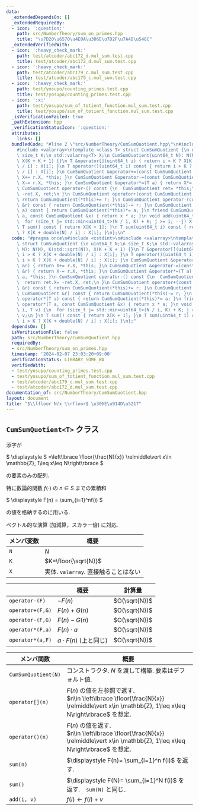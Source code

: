 ```yaml
---
data:
  _extendedDependsOn: []
  _extendedRequiredBy:
  - icon: ':question:'
    path: src/NumberTheory/sum_on_primes.hpp
    title: "\u7D20\u6570\u4E0A\u306E\u7D2F\u7A4D\u548C"
  _extendedVerifiedWith:
  - icon: ':heavy_check_mark:'
    path: test/atcoder/abc172_d.mul_sum.test.cpp
    title: test/atcoder/abc172_d.mul_sum.test.cpp
  - icon: ':heavy_check_mark:'
    path: test/atcoder/abc179_c.mul_sum.test.cpp
    title: test/atcoder/abc179_c.mul_sum.test.cpp
  - icon: ':heavy_check_mark:'
    path: test/yosupo/counting_primes.test.cpp
    title: test/yosupo/counting_primes.test.cpp
  - icon: ':x:'
    path: test/yosupo/sum_of_totient_function.mul_sum.test.cpp
    title: test/yosupo/sum_of_totient_function.mul_sum.test.cpp
  _isVerificationFailed: true
  _pathExtension: hpp
  _verificationStatusIcon: ':question:'
  attributes:
    links: []
  bundledCode: "#line 2 \"src/NumberTheory/CumSumQuotient.hpp\"\n#include <cstdint>\n\
    #include <valarray>\ntemplate <class T> struct CumSumQuotient {\n uint64_t N;\n\
    \ size_t K;\n std::valarray<T> X;\n CumSumQuotient(uint64_t N): N(N), K(std::sqrt(N)),\
    \ X(K + K + 1) {}\n T &operator[](uint64_t i) { return i > K ? X[K + double(N)\
    \ / i] : X[i]; }\n T operator()(uint64_t i) const { return i > K ? X[K + double(N)\
    \ / i] : X[i]; }\n CumSumQuotient &operator+=(const CumSumQuotient &r) { return\
    \ X+= r.X, *this; }\n CumSumQuotient &operator-=(const CumSumQuotient &r) { return\
    \ X-= r.X, *this; }\n CumSumQuotient &operator*=(T a) { return X*= a, *this; }\n\
    \ CumSumQuotient operator-() const {\n  CumSumQuotient ret= *this;\n  return ret.X=\
    \ -ret.X, ret;\n }\n CumSumQuotient operator+(const CumSumQuotient &r) const {\
    \ return CumSumQuotient(*this)+= r; }\n CumSumQuotient operator-(const CumSumQuotient\
    \ &r) const { return CumSumQuotient(*this)-= r; }\n CumSumQuotient operator*(T\
    \ a) const { return CumSumQuotient(*this)*= a; }\n friend CumSumQuotient operator*(T\
    \ a, const CumSumQuotient &x) { return x * a; }\n void add(uint64_t i, T v) {\n\
    \  for (size_t j= std::min<uint64_t>(N / i, K) + K; j >= i; --j) X[j]+= v;\n }\n\
    \ T sum() const { return X[K + 1]; }\n T sum(uint64_t i) const { return i > K\
    \ ? X[K + double(N) / i] : X[i]; }\n};\n"
  code: "#pragma once\n#include <cstdint>\n#include <valarray>\ntemplate <class T>\
    \ struct CumSumQuotient {\n uint64_t N;\n size_t K;\n std::valarray<T> X;\n CumSumQuotient(uint64_t\
    \ N): N(N), K(std::sqrt(N)), X(K + K + 1) {}\n T &operator[](uint64_t i) { return\
    \ i > K ? X[K + double(N) / i] : X[i]; }\n T operator()(uint64_t i) const { return\
    \ i > K ? X[K + double(N) / i] : X[i]; }\n CumSumQuotient &operator+=(const CumSumQuotient\
    \ &r) { return X+= r.X, *this; }\n CumSumQuotient &operator-=(const CumSumQuotient\
    \ &r) { return X-= r.X, *this; }\n CumSumQuotient &operator*=(T a) { return X*=\
    \ a, *this; }\n CumSumQuotient operator-() const {\n  CumSumQuotient ret= *this;\n\
    \  return ret.X= -ret.X, ret;\n }\n CumSumQuotient operator+(const CumSumQuotient\
    \ &r) const { return CumSumQuotient(*this)+= r; }\n CumSumQuotient operator-(const\
    \ CumSumQuotient &r) const { return CumSumQuotient(*this)-= r; }\n CumSumQuotient\
    \ operator*(T a) const { return CumSumQuotient(*this)*= a; }\n friend CumSumQuotient\
    \ operator*(T a, const CumSumQuotient &x) { return x * a; }\n void add(uint64_t\
    \ i, T v) {\n  for (size_t j= std::min<uint64_t>(N / i, K) + K; j >= i; --j) X[j]+=\
    \ v;\n }\n T sum() const { return X[K + 1]; }\n T sum(uint64_t i) const { return\
    \ i > K ? X[K + double(N) / i] : X[i]; }\n};"
  dependsOn: []
  isVerificationFile: false
  path: src/NumberTheory/CumSumQuotient.hpp
  requiredBy:
  - src/NumberTheory/sum_on_primes.hpp
  timestamp: '2024-02-07 23:03:20+09:00'
  verificationStatus: LIBRARY_SOME_WA
  verifiedWith:
  - test/yosupo/counting_primes.test.cpp
  - test/yosupo/sum_of_totient_function.mul_sum.test.cpp
  - test/atcoder/abc179_c.mul_sum.test.cpp
  - test/atcoder/abc172_d.mul_sum.test.cpp
documentation_of: src/NumberTheory/CumSumQuotient.hpp
layout: document
title: "$\\lfloor N/x \\rfloor$ \u306E\u914D\u5217"
---
```


$\newcommand{\floor}[1]{\left\lfloor{#1}\right\rfloor}$
$\newcommand{\relmiddle}[1]{\mathrel{}\middle#1\mathrel{}}$

## `CumSumQuotient<T>` クラス

添字が

$
\displaystyle
S =\left\lbrace \floor{\frac{N}{x}} \relmiddle\vert x\in \mathbb{Z}, 1\leq x\leq N\right\rbrace
$

の要素のみの配列.

特に数論的関数 $f(\cdot)$ の $n\in S$ までの累積和

$
\displaystyle
F(n) = \sum_{i=1}^nf(i)
$

の値を格納するのに用いる.

ベクトル的な演算 (加減算，スカラー倍) に対応.


|メンバ変数|概要|
|---|---|
|`N`|$N$|
|`K`|$K=\floor{\sqrt{N}}$|
|`X`|実体. `valarray`. 直接触ることはない|

||概要 |計算量|
|---|---|---|
|`operator-(F)`|$-F(n)$|$O(\sqrt{N})$|
|`operator+(F,G)`|$F(n)+G(n)$|$O(\sqrt{N})$|
|`operator-(F,G)`|$F(n)-G(n)$|$O(\sqrt{N})$|
|`operator*(F,a)`|$F(n)\cdot a$|$O(\sqrt{N})$|
|`operator*(a,F)`|$a\cdot F(n)$ (上と同じ)|$O(\sqrt{N})$|


|メンバ関数|概要|
|---|---|
|`CumSumQuotient(N)`|コンストラクタ. $N$ を渡して構築. 要素はデフォルト値. |
|`operator[](n)`| $F(n)$ の値を左参照で返す. <br> $n\in \left\lbrace \floor{\frac{N}{x}} \relmiddle\vert x\in \mathbb{Z}, 1\leq x\leq N\right\rbrace$ を想定.|
|`operator()(n)`| $F(n)$ の値を返す. <br> $n\in \left\lbrace \floor{\frac{N}{x}} \relmiddle\vert x\in \mathbb{Z}, 1\leq x\leq N\right\rbrace$ を想定.|
|`sum(n)`|$\displaystyle F(n)= \sum_{i=1}^n f(i)$ を返す.|
|`sum()`|$\displaystyle F(N)= \sum_{i=1}^N f(i)$ を返す.　`sum(N)` と同じ．|
|`add(i, v)`| $f(i)\leftarrow f(i)+v$|


